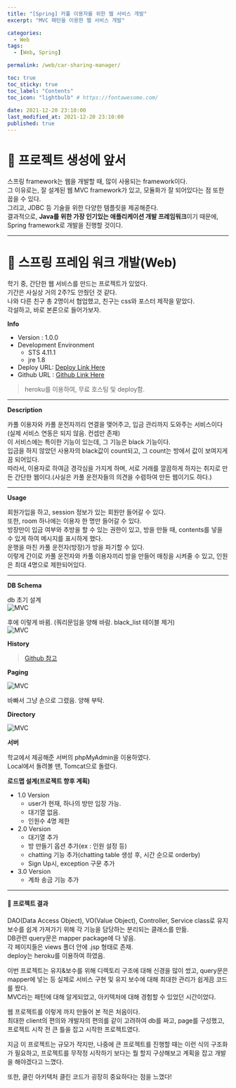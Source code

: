 ```yaml
---
title: "[Spring] 카풀 이용자를 위한 웹 서비스 개발"
excerpt: "MVC 패턴을 이용한 웹 서비스 개발"

categories:
  - Web
tags:
  - [Web, Spring]

permalink: /web/car-sharing-manager/

toc: true
toc_sticky: true
toc_label: "Contents"
toc_icon: "lightbulb" # https://fontawesome.com/
 
date: 2021-12-20 23:10:00
last_modified_at: 2021-12-20 23:10:00
published: true
---
```


# 🔗 프로젝트 생성에 앞서

스프링 framework는 웹을 개발할 때, 많이 사용되는 framework이다.  
그 이유로는, 잘 설계된 웹 MVC framework가 있고, 모듈화가 잘 되어있다는 점 또한 꼽을 수 있다.  
그리고, JDBC 등 기술을 위한 다양한 템플릿을 제공해준다.  
결과적으로, **Java를 위한 가장 인기있는 애플리케이션 개발 프레임워크**이기 때문에, Spring framework로 개발을 진행할 것이다.  

---

# 🌻 스프링 프레임 워크 개발(Web)  

학기 중, 간단한 웹 서비스를 만드는 프로젝트가 있었다.  
기간은 사실상 거의 2주?도 안줬던 것 같다.  
나와 다른 친구 총 2명이서 협업했고, 친구는 css와 포스터 제작을 맡았다.  
각설하고, 바로 본론으로 들어가보자.  

**Info**  
- Version : 1.0.0  
- Development Environment
  - STS 4.11.1  
  - jre 1.8  
- Deploy URL: [Deploy Link Here](https://angel10004.herokuapp.com/)  
- Github URL : [Github Link Here](https://github.com/kdjun97/car-sharing-manager)  

> heroku를 이용하여, 무료 호스팅 및 deploy함.  

---  

**Description**  

카풀 이용자와 카풀 운전자끼리 연결을 맺어주고, 입금 관리까지 도와주는 서비스이다(실제 서비스 연동은 되지 않음. 컨셉만 존재)  
이 서비스에는 특이한 기능이 있는데, 그 기능은 black 기능이다.  
입금을 하지 않았던 사용자의 black값이 count되고, 그 count는 방에서 값이 보여지게끔 되어있다.  
따라서, 이용자로 하여금 경각심을 가지게 하며, 서로 거래를 깔끔하게 하자는 취지로 만든 간단한 웹이다.(사실은 카풀 운전자들의 의견을 수렴하여 만든 웹이기도 하다.)  

---  

**Usage**  

회원가입을 하고, session 정보가 있는 회원만 들어갈 수 있다.  
또한, room 하나에는 이용자 한 명만 들어갈 수 있다.  
방장만이 입금 여부와 추방을 할 수 있는 권한이 있고, 방을 만들 때, contents를 넣을 수 있게 하여 메시지를 표시하게 했다.  
운행을 마친 카풀 운전자(방장)가 방을 파기할 수 있다.  
이렇게 간이로 카풀 운전자와 카풀 이용자끼리 방을 만들어 매칭을 시켜줄 수 있고, 인원은 최대 4명으로 제한되어있다.  

---

**DB Schema**

db 초기 설계  
![MVC](/assets/images/post_img/car-sharing-manager/db.jpg)  

후에 이렇게 바뀜. (쿼리문임을 양해 바람. black_list 테이블 제거)  
![MVC](/assets/images/post_img/car-sharing-manager/db2.JPG)  

**History**

> [Github 참고](https://github.com/kdjun97/car-sharing-manager)  

**Paging**  

![MVC](/assets/images/post_img/car-sharing-manager/page.jpg)  

바빠서 그냥 손으로 그렸음. 양해 부탁.  

**Directory**

![MVC](/assets/images/post_img/car-sharing-manager/directory.png)  

**서버**

학교에서 제공해준 서버의 phpMyAdmin을 이용하였다.  
Local에서 돌려볼 땐, Tomcat으로 돌렸다.  

**로드맵 설계(프로젝트 향후 계획)**  

- 1.0 Version
  - user가 현재, 하나의 방만 입장 가능.  
  - 대기열 없음.  
  - 인원수 4명 제한  
- 2.0 Version
  - 대기열 추가  
  - 방 만들기 옵션 추가(ex : 인원 설정 등)  
  - chatting 기능 추가(chatting table 생성 후, 시간 순으로 orderby)  
  - Sign Up시, exception 구문 추가
- 3.0 Version
  - 계좌 송금 기능 추가

---  

#### 🍒 프로젝트 결과

DAO(Data Access Object), VO(Value Object), Controller, Service class로 유지보수를 쉽게 가져가기 위해 각 기능을 담당하는 분리되는 클래스를 만듦.  
DB관련 query문은 mapper package에 다 넣음.  
각 페이지들은 views 폴더 안에 .jsp 형태로 존재.  
deploy는 heroku를 이용하여 하였음.  
 
이번 프로젝트는 유지&보수를 위해 디렉토리 구조에 대해 신경을 많이 썼고, query문은 mapper에 넣는 등 실제로 서비스 구현 및 유지 보수에 대해 최대한 관리가 쉽게끔 코드를 짰다.  
MVC라는 패턴에 대해 알게되었고, 아키텍처에 대해 경험할 수 있었던 시간이었다.  

웹 프로젝트를 이렇게 까지 만들어 본 적은 처음이다.  
최대한 client의 편의와 개발자의 편의를 같이 고려하여 db를 짜고, page를 구성했고, 프로젝트 시작 전 큰 틀을 잡고 시작한 프로젝트였다.  

지금 이 프로젝트는 규모가 작지만, 나중에 큰 프로젝트를 진행할 때는 이런 식의 구조화가 필요하고, 프로젝트를 무작정 시작하기 보다는 뭘 할지 구상해보고 계획을 잡고 개발을 해야겠다고 느꼈다.  

또한, 클린 아키텍처 클린 코드가 굉장히 중요하다는 점을 느꼈다!  